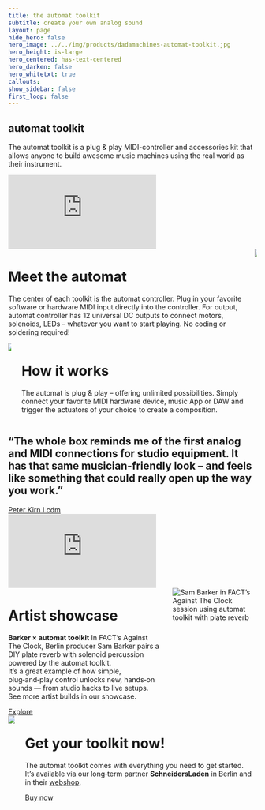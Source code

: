 ```yaml
---
title: the automat toolkit
subtitle: create your own analog sound
layout: page
hide_hero: false
hero_image: ../../img/products/dadamachines-automat-toolkit.jpg
hero_height: is-large
hero_centered: has-text-centered
hero_darken: false
hero_whitetxt: true
callouts:
show_sidebar: false
first_loop: false
---
```


<section class="section px-0 column is-8">
    <h1 class="title is-2">automat toolkit</h1>
    <p class="subtitle is-3 mt-1">The automat toolkit is a plug & play MIDI-controller and accessories kit that allows anyone to build awesome music machines using the real world as their instrument.</p>
</section>

<div class="embed-container"><iframe src='https://www.youtube.com/embed/YE7XhlgnaEQ' frameborder='0' allowfullscreen></iframe></div>

<div class="columns mt-4">
    <div class="column">
        <h1 class="is-size-2">Meet the automat</h1>
        <p class="is-size-5-desktop">The center of each toolkit is the automat controller. Plug in your favorite software or hardware MIDI input directly into the controller. For output, automat controller has 12 universal DC outputs to connect motors, solenoids, LEDs – whatever you want to start playing. No coding or soldering required!</p>
    </div>
    <div class="column">
        <img src="../../img/products/dadamachines-automat-floating.jpg">
    </div>
</div>

<div class="columns mt-4">
    <div class="column">
        <img style="box-shadow: none;" src="../../img/products/automat-toolkit-how-it-works.png">
    </div>
    <div class="column">
        <h1 class="is-size-2">How it works</h1>
        <p class="is-size-5-desktop">The automat is plug & play – offering unlimited possibilities. Simply connect your favorite MIDI hardware device, music App or DAW and trigger the actuators of your choice to create a composition.</p>
    </div>
</div>

<section class="section is-medium has-background-dark has-text-centered">
  <h2 class="subtitle has-text-white">
    “The whole box reminds me of the first analog and MIDI connections for studio equipment. It has that same musician-friendly look – and feels like something that could really open up the way you work.”
  </h2>
  <a href="http://cdm.link/2017/03/dadamachines-is-an-open-toolkit-for-making-robotic-musical-instruments/" target="_blank">Peter Kirn I cdm</a>
</section>

<div class="embed-container"><iframe src='https://www.youtube.com/embed/QTgmZWOkuUM' frameborder='0' allowfullscreen></iframe></div>

<div class="columns mt-4">
    <div class="column">
        <h1 class="is-size-2">Artist showcase</h1>
        <p class="is-size-5-desktop"><strong>Barker × automat toolkit</strong> In FACT’s Against The Clock, Berlin producer Sam Barker pairs a DIY plate reverb with solenoid percussion powered by the automat toolkit. <br>It’s a great example of how simple, plug‑and‑play control unlocks new, hands‑on sounds — from studio hacks to live setups. <br>See more artist builds in our showcase.</p>
        <a href="/showcase/" class="explore-link is-dark is-large is-reversed">Explore</a> 
    </div>
    <div class="column">
        <img src="https://images.weserv.nl/?url=https://dadamachines.com/img/showcase/barker-fact.jpg&w=660&h=440&output=jpg&q=90" alt="Sam Barker in FACT’s Against The Clock session using automat toolkit with plate reverb">
    </div>
</div>

<div class="columns mt-4">
    <div class="column">
        <img style="box-shadow: none;" src="../../img/projects/dadamachines-automat-toolkit.jpg">
    </div>
    <div class="column">
        <h1 class="is-size-2">Get your toolkit now!</h1>
         <p class="is-size-5-desktop">The automat toolkit comes with everything you need to get started. <br>It’s available via our long‑term partner <strong>SchneidersLaden</strong> in Berlin and in their <a href="https://schneidersladen.de/en/dadamachines-automat-toolkit" target="_blank" rel="noopener">webshop</a>.</p>
        <a href="/shop/" class="explore-link is-blue is-large">Buy now</a>
    </div>
</div>

